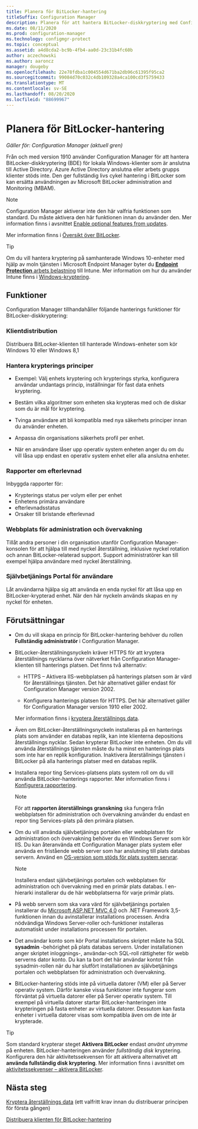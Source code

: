 ```yaml
---
title: Planera för BitLocker-hantering
titleSuffix: Configuration Manager
description: Planera för att hantera BitLocker-diskkryptering med Configuration Manager
ms.date: 08/11/2020
ms.prod: configuration-manager
ms.technology: configmgr-protect
ms.topic: conceptual
ms.assetid: a4d8cda2-bc9b-4fb4-aa0d-23c31b4fc60b
author: aczechowski
ms.author: aaroncz
manager: dougeby
ms.openlocfilehash: 22e78fdba1c004554d671ba2db96c61395f95ca2
ms.sourcegitcommit: 99084d70c032c4db109328a4ca100cd3f5759433
ms.translationtype: MT
ms.contentlocale: sv-SE
ms.lasthandoff: 08/20/2020
ms.locfileid: "88699967"
---
```

# <a name="plan-for-bitlocker-management"></a>Planera för BitLocker-hantering

*Gäller för: Configuration Manager (aktuell gren)*

<!-- 3601034 -->

Från och med version 1910 använder Configuration Manager för att hantera BitLocker-diskkryptering (BDE) för lokala Windows-klienter som är anslutna till Active Directory. Azure Active Directory anslutna eller arbets grupps klienter stöds inte. Den ger fullständig livs cykel hantering i BitLocker som kan ersätta användningen av Microsoft BitLocker administration and Monitoring (MBAM).

> [!NOTE]
> Configuration Manager aktiverar inte den här valfria funktionen som standard. Du måste aktivera den här funktionen innan du använder den. Mer information finns i avsnittet [Enable optional features from updates](../../core/servers/manage/install-in-console-updates.md#bkmk_options).  

Mer information finns i [Översikt över BitLocker](/windows/security/information-protection/bitlocker/bitlocker-overview).

> [!TIP]
> Om du vill hantera kryptering på samhanterade Windows 10-enheter med hjälp av moln tjänsten i Microsoft Endpoint Manager byter du [ **Endpoint Protection** arbets belastning](../../comanage/workloads.md#endpoint-protection) till Intune. Mer information om hur du använder Intune finns i [Windows-kryptering](/intune/protect/endpoint-protection-windows-10#windows-encryption).

## <a name="features"></a>Funktioner

Configuration Manager tillhandahåller följande hanterings funktioner för BitLocker-diskkryptering:

### <a name="client-deployment"></a>Klientdistribution

Distribuera BitLocker-klienten till hanterade Windows-enheter som kör Windows 10 eller Windows 8,1

### <a name="manage-encryption-policies"></a>Hantera krypterings principer

- Exempel: Välj enhets kryptering och krypterings styrka, konfigurera användar undantags princip, inställningar för fast data enhets kryptering.

- Bestäm vilka algoritmer som enheten ska krypteras med och de diskar som du är mål för kryptering.

- Tvinga användare att bli kompatibla med nya säkerhets principer innan du använder enheten.

- Anpassa din organisations säkerhets profil per enhet.

- När en användare låser upp operativ system enheten anger du om du vill låsa upp endast en operativ system enhet eller alla anslutna enheter.

### <a name="compliance-reports"></a>Rapporter om efterlevnad

Inbyggda rapporter för:

- Krypterings status per volym eller per enhet
- Enhetens primära användare
- efterlevnadsstatus
- Orsaker till bristande efterlevnad

### <a name="administration-and-monitoring-website"></a>Webbplats för administration och övervakning

Tillåt andra personer i din organisation utanför Configuration Manager-konsolen för att hjälpa till med nyckel återställning, inklusive nyckel rotation och annan BitLocker-relaterad support. Support administratörer kan till exempel hjälpa användare med nyckel återställning.

### <a name="user-self-service-portal"></a>Självbetjänings Portal för användare

Låt användarna hjälpa sig att använda en enda nyckel för att låsa upp en BitLocker-krypterad enhet. När den här nyckeln används skapas en ny nyckel för enheten.

## <a name="prerequisites"></a>Förutsättningar

- Om du vill skapa en princip för BitLocker-hantering behöver du rollen **Fullständig administratör** i Configuration Manager.

- BitLocker-återställningsnyckeln kräver HTTPS för att kryptera återställnings nycklarna över nätverket från Configuration Manager-klienten till hanterings platsen. Det finns två alternativ:

  - HTTPS – Aktivera IIS-webbplatsen på hanterings platsen som är värd för återställnings tjänsten. Det här alternativet gäller endast för Configuration Manager version 2002.<!-- 5925660 -->

  - Konfigurera hanterings platsen för HTTPS. Det här alternativet gäller för Configuration Manager version 1910 eller 2002.

  Mer information finns i [kryptera återställnings data](../deploy-use/bitlocker/encrypt-recovery-data.md).

- Även om BitLocker-återställningsnyckeln installeras på en hanterings plats som använder en databas replik, kan inte klienterna depositions återställnings nycklar. Sedan krypterar BitLocker inte enheten. Om du vill använda återställnings tjänsten måste du ha minst en hanterings plats som inte har en replik konfiguration. Inaktivera återställnings tjänsten i BitLocker på alla hanterings platser med en databas replik.<!-- 7813149 -->

- Installera repor ting Services-platsens plats system roll om du vill använda BitLocker-hanterings rapporter. Mer information finns i [Konfigurera rapportering](../../core/servers/manage/configuring-reporting.md).

    > [!NOTE]
    > För att **rapporten återställnings granskning** ska fungera från webbplatsen för administration och övervakning använder du endast en repor ting Services-plats på den primära platsen.

- Om du vill använda självbetjänings portalen eller webbplatsen för administration och övervakning behöver du en Windows Server som kör IIS. Du kan återanvända ett Configuration Manager plats system eller använda en fristående webb server som har anslutning till plats databas servern. Använd en [OS-version som stöds för plats system servrar](../../core/plan-design/configs/supported-operating-systems-for-site-system-servers.md).

    > [!NOTE]
    > Installera endast självbetjänings portalen och webbplatsen för administration och övervakning med en primär plats databas. I en-hierarki installerar du de här webbplatserna för varje primär plats.

- På webb servern som ska vara värd för självbetjänings portalen installerar du [Microsoft ASP.NET MVC 4,0](/aspnet/mvc/mvc4) och .NET Framework 3,5-funktionen innan du avinstallerar installations processen. Andra nödvändiga Windows Server-roller och-funktioner installeras automatiskt under installations processen för portalen.

- Det användar konto som kör Portal installations skriptet måste ha SQL **sysadmin** -behörighet på plats databas servern. Under installationen anger skriptet inloggnings-, användar-och SQL-roll rättigheter för webb serverns dator konto. Du kan ta bort det här användar kontot från sysadmin-rollen när du har slutfört installationen av självbetjänings portalen och webbplatsen för administration och övervakning.

- BitLocker-hantering stöds inte på virtuella datorer (VM) eller på Server operativ system. Därför kanske vissa funktioner inte fungerar som förväntat på virtuella datorer eller på Server operativ system. Till exempel på virtuella datorer startar BitLocker-hanteringen inte krypteringen på fasta enheter av virtuella datorer. Dessutom kan fasta enheter i virtuella datorer visas som kompatibla även om de inte är krypterade.

> [!TIP]
> Som standard krypterar steget **Aktivera BitLocker** endast *använt utrymme* på enheten. BitLocker-hanteringen använder *fullständig disk* kryptering. Konfigurera den här aktivitetssekvensen för att aktivera alternativet att **använda fullständig disk kryptering**. Mer information finns i avsnittet om [aktivitetssekvenser – aktivera BitLocker](../../osd/understand/task-sequence-steps.md#BKMK_EnableBitLocker).

## <a name="next-steps"></a>Nästa steg

[Kryptera återställnings data](../deploy-use/bitlocker/encrypt-recovery-data.md) (ett valfritt krav innan du distribuerar principen för första gången)

[Distribuera klienten för BitLocker-hantering](../deploy-use/bitlocker/deploy-management-agent.md)